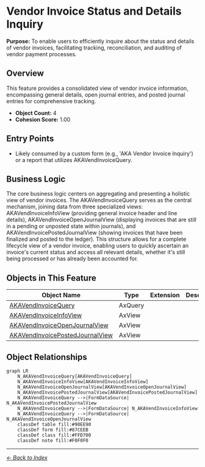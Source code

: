 # Vendor Invoice Status and Details Inquiry

**Purpose:** To enable users to efficiently inquire about the status and details of vendor invoices, facilitating tracking, reconciliation, and auditing of vendor payment processes.

## Overview

This feature provides a consolidated view of vendor invoice information, encompassing general details, open journal entries, and posted journal entries for comprehensive tracking.

- **Object Count:** 4
- **Cohesion Score:** 1.00

## Entry Points

- Likely consumed by a custom form (e.g., 'AKA Vendor Invoice Inquiry') or a report that utilizes AKAVendInvoiceQuery.

## Business Logic

The core business logic centers on aggregating and presenting a holistic view of vendor invoices. The AKAVendInvoiceQuery serves as the central mechanism, joining data from three specialized views: AKAVendInvoiceInfoView (providing general invoice header and line details), AKAVendInvoiceOpenJournalView (displaying invoices that are still in a pending or unposted state within journals), and AKAVendInvoicePostedJournalView (showing invoices that have been finalized and posted to the ledger). This structure allows for a complete lifecycle view of a vendor invoice, enabling users to quickly ascertain an invoice's current status and access all relevant details, whether it's still being processed or has already been accounted for.

## Objects in This Feature

| Object Name | Type | Extension | Description |
|-------------|------|-----------|-------------|
| [AKAVendInvoiceQuery](Objects/AKAVendInvoiceQuery.md) | AxQuery |  |  |
| [AKAVendInvoiceInfoView](Objects/AKAVendInvoiceInfoView.md) | AxView |  |  |
| [AKAVendInvoiceOpenJournalView](Objects/AKAVendInvoiceOpenJournalView.md) | AxView |  |  |
| [AKAVendInvoicePostedJournalView](Objects/AKAVendInvoicePostedJournalView.md) | AxView |  |  |

## Object Relationships

```mermaid
graph LR
    N_AKAVendInvoiceQuery[AKAVendInvoiceQuery]
    N_AKAVendInvoiceInfoView[AKAVendInvoiceInfoView]
    N_AKAVendInvoiceOpenJournalView[AKAVendInvoiceOpenJournalView]
    N_AKAVendInvoicePostedJournalView[AKAVendInvoicePostedJournalView]
    N_AKAVendInvoiceQuery -->|FormDataSource| N_AKAVendInvoicePostedJournalView
    N_AKAVendInvoiceQuery -->|FormDataSource| N_AKAVendInvoiceInfoView
    N_AKAVendInvoiceQuery -->|FormDataSource| N_AKAVendInvoiceOpenJournalView
    classDef table fill:#90EE90
    classDef form fill:#87CEEB
    classDef class fill:#FFD700
    classDef note fill:#F0F0F0
```


---

*[← Back to Index](../../index.md)*
